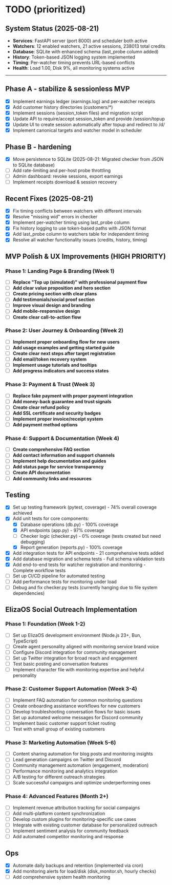 # TODO (prioritized)

## System Status (2025-08-21)
- **Services**: FastAPI server (port 8000) and scheduler both active
- **Watchers**: 12 enabled watchers, 21 active sessions, 238013 total credits
- **Database**: SQLite with enhanced schema (last_probe column added)
- **History**: Token-based JSON logging system implemented
- **Timing**: Per-watcher timing prevents URL-based conflicts
- **Health**: Load 1.00, Disk 9%, all monitoring systems active

---

## Phase A - stabilize & sessionless MVP
- [x] Implement earnings ledger (earnings.log) and per-watcher receipts
- [x] Add customer history directories (customers/*)
- [x] Implement sessions (session_token files) and migration script
- [x] Update API to require/accept session_token and provide /session/topup
- [x] Update UI to create session automatically after topup and redirect to /d/<token>
- [x] Implement canonical targets and watcher model in scheduler

## Phase B - hardening
- [x] Move persistence to SQLite (2025-08-21: Migrated checker from JSON to SQLite database)
- [ ] Add rate-limiting and per-host probe throttling
- [ ] Admin dashboard: revoke sessions, export earnings
- [ ] Implement receipts download & session recovery

## Recent Fixes (2025-08-21)
- [x] Fix timing conflicts between watchers with different intervals
- [x] Resolve "missing wid" errors in checker
- [x] Implement per-watcher timing using last_probe column
- [x] Fix history logging to use token-based paths with JSON format
- [x] Add last_probe column to watchers table for independent timing
- [x] Resolve all watcher functionality issues (credits, history, timing)

## MVP Polish & UX Improvements (HIGH PRIORITY)

### Phase 1: Landing Page & Branding (Week 1)
- [ ] **Replace "Top up (simulated)" with professional payment flow**
- [ ] **Add clear value proposition and hero section**
- [ ] **Create pricing section with clear plans**
- [ ] **Add testimonials/social proof section**
- [ ] **Improve visual design and branding**
- [ ] **Add mobile-responsive design**
- [ ] **Create clear call-to-action flow**

### Phase 2: User Journey & Onboarding (Week 2)
- [ ] **Implement proper onboarding flow for new users**
- [ ] **Add usage examples and getting started guide**
- [ ] **Create clear next steps after target registration**
- [ ] **Add email/token recovery system**
- [ ] **Implement usage tutorials and tooltips**
- [ ] **Add progress indicators and success states**

### Phase 3: Payment & Trust (Week 3)
- [ ] **Replace fake payment with proper payment integration**
- [ ] **Add money-back guarantee and trust signals**
- [ ] **Create clear refund policy**
- [ ] **Add SSL certificate and security badges**
- [ ] **Implement proper invoice/receipt system**
- [ ] **Add payment method options**

### Phase 4: Support & Documentation (Week 4)
- [ ] **Create comprehensive FAQ section**
- [ ] **Add contact information and support channels**
- [ ] **Implement help documentation and guides**
- [ ] **Add status page for service transparency**
- [ ] **Create API documentation**
- [ ] **Add community links and resources**

## Testing
- [x] Set up testing framework (pytest, coverage) - 74% overall coverage achieved
- [x] Add unit tests for core components:
  - [x] Database operations (db.py) - 100% coverage
  - [x] API endpoints (app.py) - 97% coverage
  - [ ] Checker logic (checker.py) - 0% coverage (tests created but need debugging)
  - [x] Report generation (reports.py) - 100% coverage
- [x] Add integration tests for API endpoints - 21 comprehensive tests added
- [x] Add database migration and schema tests - Full schema validation tests
- [x] Add end-to-end tests for watcher registration and monitoring - Complete workflow tests
- [ ] Set up CI/CD pipeline for automated testing
- [ ] Add performance tests for monitoring under load
- [ ] Debug and fix checker.py tests (currently hanging due to file system dependencies)

## ElizaOS Social Outreach Implementation

### Phase 1: Foundation (Week 1-2)
- [ ] Set up ElizaOS development environment (Node.js 23+, Bun, TypeScript)
- [ ] Create agent personality aligned with monitoring service brand voice
- [ ] Configure Discord integration for community management
- [ ] Set up Twitter integration for broad reach and engagement
- [ ] Test basic posting and conversation features
- [ ] Implement character file with monitoring expertise and helpful personality

### Phase 2: Customer Support Automation (Week 3-4)
- [ ] Implement FAQ automation for common monitoring questions
- [ ] Create onboarding assistance workflows for new customers
- [ ] Develop troubleshooting conversation flows for basic issues
- [ ] Set up automated welcome messages for Discord community
- [ ] Implement basic customer support ticket routing
- [ ] Test with small group of existing customers

### Phase 3: Marketing Automation (Week 5-6)
- [ ] Content sharing automation for blog posts and monitoring insights
- [ ] Lead generation campaigns on Twitter and Discord
- [ ] Community management automation (engagement, moderation)
- [ ] Performance monitoring and analytics integration
- [ ] A/B testing for different outreach strategies
- [ ] Scale successful campaigns and optimize underperforming ones

### Phase 4: Advanced Features (Month 2+)
- [ ] Implement revenue attribution tracking for social campaigns
- [ ] Add multi-platform content synchronization
- [ ] Develop custom plugins for monitoring-specific use cases
- [ ] Integrate with existing customer database for personalized outreach
- [ ] Implement sentiment analysis for community feedback
- [ ] Add automated competitor monitoring and response

## Ops
- [x] Automate daily backups and retention (implemented via cron)
- [x] Add monitoring alerts for load/disk (disk_monitor.sh, hourly checks)
- [ ] Add comprehensive system health monitoring
